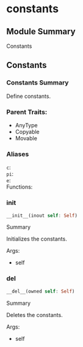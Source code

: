 



# constants

##  Module Summary
  
Constants
## Constants

### Constants Summary
  
  
Define constants.  

### Parent Traits:
  

- AnyType
- Copyable
- Movable

### Aliases
  
`c`:   
`pi`:   
`e`:   
Functions:
### __init__


```rust
__init__(inout self: Self)
```  
Summary  
  
Initializes the constants.  
  
Args:  

- self

### __del__


```rust
__del__(owned self: Self)
```  
Summary  
  
Deletes the constants.  
  
Args:  

- self
